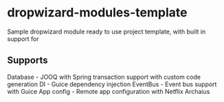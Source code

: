 # dropwizard-modules-template
Sample dropwizard module ready to use project template, with built in support for

## Supports
Database - JOOQ with Spring transaction support with custom code generation
DI - Guice dependency injection
EventBus - Event bus support with Guice
App config  - Remote app configuration with Netflix Archaius

